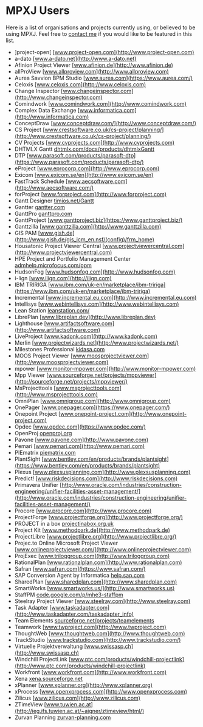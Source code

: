 # MPXJ Users

Here is a list of organisations and projects currently using, or believed to be
using MPXJ. Feel free to [contact me](mailto:jon.iles@bcs.org.uk) if you would
like to be featured in this list.

* ]project-open[ [www.project-open.com](http://www.project-open.com)
* a-dato [www.a-dato.net](http://www.a-dato.net)
* Afinion Project Viewer [www.afinion.de](http://www.afinion.de)
* allProView [www.allproview.com](http://www.allproview.com)
* Aurea Savvion BPM Studio [www.aurea.com](https://www.aurea.com/)
* Celoxis [www.celoxis.com](http://www.celoxis.com)
* Change Inspector [www.changeinspector.com](http://www.changeinspector.com)
* Comindwork [www.comindwork.com](http://www.comindwork.com)
* Complex Data Exchange [www.informatica.com](http://www.informatica.com)
* ConceptDraw [www.conceptdraw.com/](http://www.conceptdraw.com/)
* CS Project [www.crestsoftware.co.uk/cs-project/planning/](http://www.crestsoftware.co.uk/cs-project/planning/)
* CV Projects [www.cvprojects.com](http://www.cvprojects.com)
* DHTMLX Gantt [dhtmlx.com/docs/products/dhtmlxGantt](http://dhtmlx.com/docs/products/dhtmlxGantt/)
* DTP [www.parasoft.com/products/parasoft-dtp](https://www.parasoft.com/products/parasoft-dtp/)
* eProject [www.eprocorp.com](http://www.eprocorp.com)
* Exicom [www.exicom.se/en](http://www.exicom.se/en)
* FastTrack Schedule [www.aecsoftware.com](http://www.aecsoftware.com/)
* forProject [www.forproject.com](http://www.forproject.com)
* Gantt Designer [timios.net/Gantt](http://timios.net/Gantt/)
* Gantter [gantter.com](http://gantter.com)
* GanttPro [ganttpro.com](http://ganttpro.com/)
* GanttProject [www.ganttproject.biz](https://www.ganttproject.biz/)
* Ganttzilla [www.ganttzilla.com](http://www.ganttzilla.com)
* GIS PAM [www.gish.de](http://www.gish.de/gis_icm_en.nsf/(config)/frm_home)
* Housatonic Project Viewer Central [www.projectviewercentral.com](http://www.projectviewercentral.com)
* HPE Project and Portfolio Management Center [admhelp.microfocus.com/ppm](https://admhelp.microfocus.com/ppm)
* HudsonFog [www.hudsonfog.com](http://www.hudsonfog.com)
* i-lign [www.ilign.com](http://ilign.com)
* IBM TRIRIGA [www.ibm.com/uk-en/marketplace/ibm-tririga](https://www.ibm.com/uk-en/marketplace/ibm-tririga)
* Incremental [www.incremental.eu.com](http://www.incremental.eu.com)
* Intellisys [www.webintellisys.com](http://www.webintellisys.com)
* Lean Station [leanstation.com/](https://leanstation.com/)
* LibrePlan [www.libreplan.dev](http://www.libreplan.dev)
* Lighthouse [www.artifactsoftware.com](http://www.artifactsoftware.com)
* LiveProject [www.kadonk.com](http://www.kadonk.com)
* Merlin [www.projectwizards.net](http://www.projectwizards.net/)
* Milestones Professional [kidasa.com](https://kidasa.com/)
* MOOS Project Viewer [www.moosprojectviewer.com](http://www.moosprojectviewer.com)
* mpower [www.monitor-mpower.com](http://www.monitor-mpower.com)
* Mpp Viewer [www.sourceforge.net/projects/mppviewer](http://sourceforge.net/projects/mppviewer/)
* MsProjecttools [www.msprojecttools.com](http://www.msprojecttools.com)
* OmniPlan [www.omnigroup.com](http://www.omnigroup.com)
* OnePager [www.onepager.com](https://www.onepager.com/)
* Onepoint Project [www.onepoint-project.com](http://www.onepoint-project.com)
* Opdec [www.opdec.com](https://www.opdec.com/)
* OpenProj [openproj.org](http://openproj.org/)
* Pavone [www.pavone.com](http://www.pavone.com)
* Pemari [www.pemari.com](http://www.pemari.com)
* PIEmatrix [piematrix.com](http://piematrix.com)
* PlantSight [www.bentley.com/en/products/brands/plantsight](https://www.bentley.com/en/products/brands/plantsight)
* Plexus [www.plexsusplanning.com](http://www.plexsusplanning.com)
* Predict! [www.riskdecisions.com](http://www.riskdecisions.com)
* Primavera Unifier [http://www.oracle.com/industries/construction-engineering/unifier-facilities-asset-management/](http://www.oracle.com/industries/construction-engineering/unifier-facilities-asset-management/)
* Procore [www.procore.com](http://www.procore.com)
* ProjectForge [www.projectforge.org](http://www.projectforge.org/)
* PROJECT in a box [projectinabox.org.uk](http://projectinabox.org.uk)
* Project Kit [www.methodpark.de](http://www.methodpark.de)
* ProjectLibre [www.projectlibre.org](http://www.projectlibre.org/)
* Projec.to Online Microsoft Project Viewer [www.onlineprojectviewer.com/](http://www.onlineprojectviewer.com)
* ProjExec [www.triloggroup.com](http://www.triloggroup.com)
* RationalPlan [www.rationalplan.com](http://www.rationalplan.com)
* Safran [www.safran.com](https://www.safran.com/)
* SAP Conversion Agent by Informatica [help.sap.com](https://help.sap.com/saphelp_nwpi711/helpdata/en/43/fc39c16bfb025ee10000000a1553f7/frameset.htm)
* SharedPlan [www.sharedplan.com](http://www.sharedplan.com)
* SmartWorks [www.smartworks.us/](http://www.smartworks.us)
* StaffPM [code.google.com/p/mhe3-staffpm](http://code.google.com/p/mhe3-staffpm/)
* Steelray Project Viewer [www.steelray.com](http://www.steelray.com)
* Task Adapter [www.taskadapter.com](http://www.taskadapter.com/taskadapter_info)
* Team Elements [sourceforge.net/projects/teamelements](http://sourceforge.net/projects/teamelements/)
* Teamwork [www.twproject.com](http://www.twproject.com)
* ThoughtWeb [www.thoughtweb.com](http://www.thoughtweb.com)
* TrackStudio [www.trackstudio.com](http://www.trackstudio.com/)
* Virtuelle Projektverwaltung [www.swissasp.ch](http://www.swissasp.ch)
* Windchill ProjectLink [www.ptc.com/products/windchill-projectlink](http://www.ptc.com/products/windchill-projectlink)
* Workfront [www.workfront.com](http://www.workfront.com)
* Xena [xena.sourceforge.net](http://xena.sourceforge.net)
* xPlanner [www.xplanner.org](http://www.xplanner.org)
* xProcess [www.openxprocess.com](http://www.openxprocess.com)
* Zilicus [www.zilicus.com](http://www.zilicus.com)
* ZTimeView [www.tuwien.ac.at](http://ieg.ifs.tuwien.ac.at/~aigner/ztimeview/html/)
* Zurvan Planning [zurvan-planning.com](https://zurvan-planning.com)
